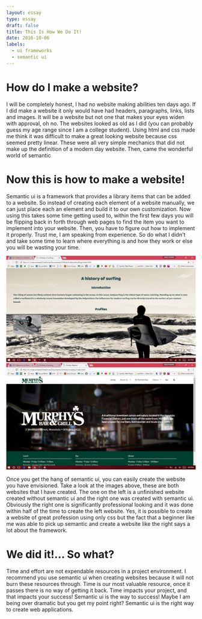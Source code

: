 ```yaml
---
layout: essay
type: essay
draft: false
title: This Is How We Do It!
date: 2016-10-06
labels:
  - ui frameworks
  - semantic ui
---
```


# How do I make a website?

I will be completely honest, I had no website making abilities ten days ago. If I did make a website it only would have had headers, paragraphs, links, lists and images. It will be a website but not one that makes your eyes widen with approval, oh no. The websites looked as old as I did (you can probably guess my age range since I am a college student). Using html and css made me think it was difficult to make a great looking website because css seemed pretty linear. These were all very simple mechanics that did not make up the definition of a modern day website. Then, came the wonderful world of semantic

# Now this is how to make a website!

Semantic ui is a framework that provides a library items that can be added to a website. So instead of creating each element of a website manually, we can just place each an element and build it to our own customization. Now using this takes some time getting used to, within the first few days you will be flipping back in forth through web pages to find the item you want to implement into your website. Then, you have to figure out how to implement it properly. Trust me, I am speaking from experience. So do what I didn't and take some time to learn where everything is and how they work or else you will be wasting your time.

<div class="ui centered medium images">
  <img class="ui image" src="../images/historyofsurfing.png">
  <img class="ui image" src="../images/murphys.png">
</div>

Once you get the hang of semantic ui, you can easily create the website you have envisioned. Take a look at the images above, these are both websites that I have created. The one on the left is a unfinished website created without semantic ui and the right one was created with semantic ui. Obviously the right one is significantly professional looking and it was done within half of the time to create the left website. Yes, it is possible to create a website of great profession using only css but the fact that a beginner like me was able to pick up semantic and create a website like the right says a lot about the framework.

# We did it!... So what?

Time and effort are not expendable resources in a project environment. I recommend you use semantic ui when creating websites because it will not burn these resources through. Time is our most valuable resource, once it passes there is no way of getting it back. Time impacts your project, and that impacts your success! Semantic ui is the way to success! Maybe I am being over dramatic but you get my point right? Semantic ui is the right way to create web applications.


